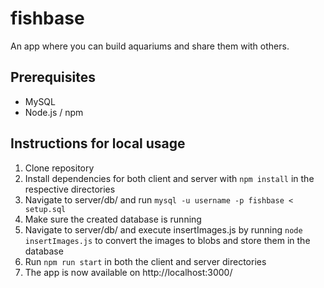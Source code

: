 # fishbase

An app where you can build aquariums and share them with others.

## Prerequisites
- MySQL
- Node.js / npm

## Instructions for local usage

1. Clone repository
2. Install dependencies for both client and server with `npm install` in the respective directories
3. Navigate to server/db/ and run `mysql -u username -p fishbase < setup.sql`
4. Make sure the created database is running
5. Navigate to server/db/ and execute insertImages.js by running `node insertImages.js` to convert the images to blobs and store them in the database
6. Run `npm run start` in both the client and server directories
7. The app is now available on http://localhost:3000/